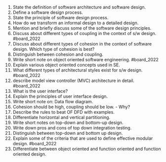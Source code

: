 1. State the definition of software architecture and software design.
2. Define a software design process.
3. State the principle of software design process.
4. How do we transform an  informal design to a detailed design.
5. Mention and briefly discuss some of the software design principles.
6. Discuss about different types of coupling in the context of s/w design. #board_2022 
7. Discuss about different types of cohesion in the context of software design. Which type of cohesion is best?
8. Distinguish between cohesion and coupling.
9. Write short note on object oriented software engineering. #board_2022 
10. Explain various object oriented concepts used in SE.
11. What different types of architectural styles exist for s/w design. #board_2022 
12. describe model view controller (MVC) architecture in detail. #board_2022 
13. What is the user interface?
14. Explain the principles of user interface design.
15. Write short note on: Data flow diagram.
16. Cohesion should be high, coupling should be low. - Why?
17. Describe the rules to beat OF DFD with examples. 
18. Differentiate horizontal and vertical partitioning.
19. Write short notes on top-down and bottom-up design.
20. Write down pros and cons of top down integration testing.
21. Distinguish between top-down and bottom up design.
22. Explain some of the criteria that are used to define effective modular design. #board_2022 
23. Differentiate between object oriented and function oriented and function oriented design.